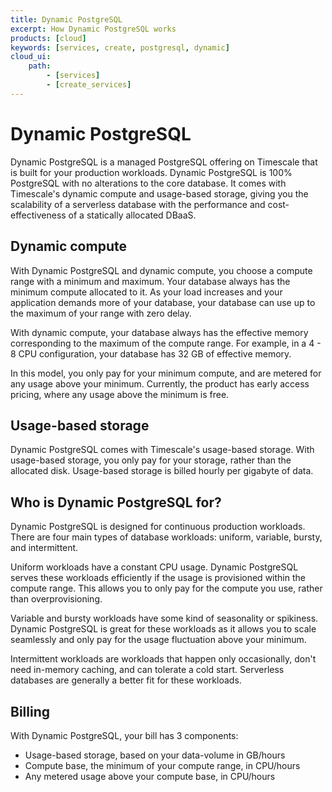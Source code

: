 ```yaml
---
title: Dynamic PostgreSQL
excerpt: How Dynamic PostgreSQL works
products: [cloud]
keywords: [services, create, postgresql, dynamic]
cloud_ui:
    path:
        - [services]
        - [create_services]
---
```


# Dynamic PostgreSQL

Dynamic PostgreSQL is a managed PostgreSQL offering on Timescale that is built 
for your production workloads. Dynamic PostgreSQL is 100% PostgreSQL with no 
alterations to the core database. It comes with Timescale's dynamic compute and 
usage-based storage, giving you the scalability of a serverless database with 
the performance and cost-effectiveness of a statically allocated DBaaS.

## Dynamic compute

With Dynamic PostgreSQL and dynamic compute, you choose a compute range with a 
minimum and maximum. Your database always has the minimum compute 
allocated to it. As your load increases and your application demands more of 
your database, your database can use up to the maximum of your range with zero 
delay.

With dynamic compute, your database always has the effective memory 
corresponding to the maximum of the compute range. For example, in a 4 - 8 CPU
configuration, your database has 32 GB of effective memory. 

In this model, you only pay for your minimum compute, and are metered for any 
usage above your minimum. Currently, the product has early access pricing, 
where any usage above the minimum is free.

## Usage-based storage

Dynamic PostgreSQL comes with Timescale's usage-based storage. With usage-based 
storage, you only pay for your storage, rather than the allocated disk. 
Usage-based storage is billed hourly per gigabyte of data.

## Who is Dynamic PostgreSQL for?

Dynamic PostgreSQL is designed for continuous production workloads. There are 
four main types of database workloads: uniform, variable, bursty, and 
intermittent.

Uniform workloads have a constant CPU usage. Dynamic PostgreSQL serves these 
workloads efficiently if the usage is provisioned within the compute range. 
This allows you to only pay for the compute you use, rather than 
overprovisioning.

Variable and bursty workloads have some kind of seasonality or spikiness. 
Dynamic PostgreSQL is great for these workloads as it allows you to scale 
seamlessly and only pay for the usage fluctuation above your minimum.

Intermittent workloads are workloads that happen only occasionally, don't need 
in-memory caching, and can tolerate a cold start. Serverless databases are 
generally a better fit for these workloads.

## Billing

With Dynamic PostgreSQL, your bill has 3 components: 
*   Usage-based storage, based on your data-volume in GB/hours
*   Compute base, the minimum of your compute range, in CPU/hours
*   Any metered usage above your compute base, in CPU/hours


